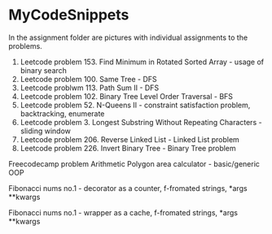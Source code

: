 # MyCodeSnippets
In the assignment folder are pictures with individual assignments to the problems.

1. Leetcode problem 153. Find Minimum in Rotated Sorted Array - usage of binary search
2. Leetcode problem 100. Same Tree - DFS
3. Leetcode problwm 113. Path Sum II - DFS
4. Leetcode problem 102. Binary Tree Level Order Traversal - BFS
5. Leetcode problem 52. N-Queens II - constraint satisfaction problem, backtracking, enumerate
6. Leetcode problem 3. Longest Substring Without Repeating Characters - sliding window
7. Leetcode problem 206. Reverse Linked List - Linked List problem
8. Leetcode problem 226. Invert Binary Tree - Binary Tree problem

Freecodecamp problem Arithmetic Polygon area calculator - basic/generic OOP

Fibonacci nums no.1 - decorator as a counter, f-fromated strings, *args **kwargs

Fibonacci nums no.1 - wrapper as a cache, f-fromated strings, *args **kwargs
